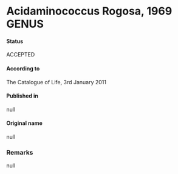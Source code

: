 # Acidaminococcus Rogosa, 1969 GENUS

#### Status
ACCEPTED

#### According to
The Catalogue of Life, 3rd January 2011

#### Published in
null

#### Original name
null

### Remarks
null